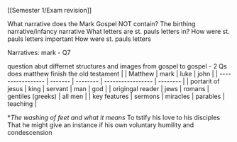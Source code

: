 [[Semester 1/Exam revision]]

What narrative does the Mark Gospel NOT contain?
	The birthing narrative/infancy narrative
What letters are st. pauls letters in?
How were st. pauls letters important
How were st. pauls letters 

Narratives:
	mark - Q7

question abut differnet structures and images from gospel to gospel - 2 Qs
does matthew finish the old testament
|                   | Matthew | mark     | luke              | john     |
| ----------------- | ------- | -------- | ----------------- | -------- |
| portarit of jesus | king    | servant  | man               | god      |
| origingal reader  | jews    | romans   | gentiles (greeks) | all men  |
| key features      | sermons | miracles | parables          | teaching |

**The washing of feet and what it means*
To tstify his love to his disciples
That he might give an instance if his own voluntary humility and condescension